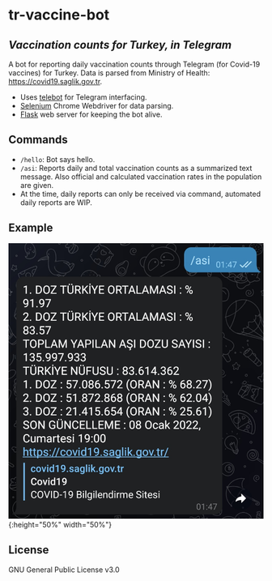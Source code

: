 # tr-vaccine-bot
## _Vaccination counts for Turkey, in Telegram_


A bot for reporting daily vaccination counts through Telegram (for Covid-19 vaccines)
for Turkey. Data is parsed from Ministry of Health: https://covid19.saglik.gov.tr.

- Uses [telebot] for Telegram interfacing.
- [Selenium] Chrome Webdriver for data parsing.
- [Flask] web server for keeping the bot alive.

## Commands

- ```/hello```: Bot says hello.
- ```/asi```: Reports daily and total vaccination counts as a summarized text message. Also official and calculated vaccination rates in the population are given.
- At the time, daily reports can only be received via command, automated daily reports are WIP.

## Example
![Example from Telegram](/assets/images/example.png){:height="50%" width="50%"}

## License

GNU General Public License v3.0


   [telebot]: <https://github.com/eternnoir/pyTelegramBotAPI>
   [Selenium]: <https://selenium-python.readthedocs.io>
   [Flask]: <https://flask.palletsprojects.com/en/2.0.x/>
   
